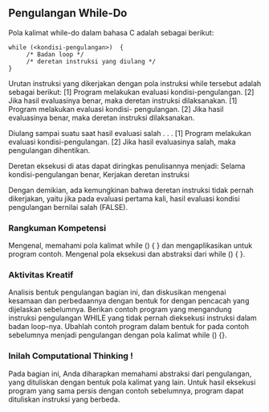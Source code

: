 ## Pengulangan While-Do 
Pola kalimat while-do dalam bahasa C adalah sebagai berikut:
```
while (<kondisi-pengulangan>)  {
     /* Badan loop */
     /* deretan instruksi yang diulang */ 
}
```
Urutan instruksi yang dikerjakan dengan pola instruksi while tersebut adalah sebagai berikut:
[1] Program melakukan evaluasi kondisi-pengulangan. 
[2] Jika hasil evaluasinya benar, maka deretan instruksi dilaksanakan.
[1] Program melakukan evaluasi kondisi- pengulangan. 
[2] Jika hasil evaluasinya benar, maka deretan instruksi dilaksanakan.

Diulang sampai suatu saat hasil evaluasi salah . . .
[1] Program melakukan evaluasi kondisi-pengulangan. 
[2] Jika hasil evaluasinya salah, maka pengulangan dihentikan.

Deretan eksekusi di atas dapat diringkas penulisannya menjadi:
Selama kondisi-pengulangan benar,
Kerjakan deretan instruksi

Dengan demikian, ada kemungkinan bahwa deretan instruksi tidak pernah dikerjakan, yaitu jika pada evaluasi pertama kali, hasil evaluasi kondisi pengulangan bernilai salah (FALSE).

### Rangkuman Kompetensi
Mengenal, memahami pola kalimat while () { } dan mengaplikasikan untuk program contoh.
Mengenal pola eksekusi dan abstraksi dari while () { }.

### Aktivitas Kreatif 
Analisis bentuk pengulangan bagian ini, dan diskusikan mengenai kesamaan dan perbedaannya dengan bentuk for dengan pencacah yang dijelaskan sebelumnya.
Berikan contoh program yang mengandung instruksi pengulangan WHILE yang tidak pernah dieksekusi instruksi dalam badan loop-nya.
Ubahlah contoh program dalam bentuk for pada contoh sebelumnya menjadi pengulangan dengan pola kalimat while () {}. 

### Inilah Computational Thinking !
Pada bagian ini, Anda diharapkan memahami abstraksi dari pengulangan, yang dituliskan dengan bentuk pola kalimat yang lain. Untuk hasil eksekusi program yang sama persis dengan contoh sebelumnya, program dapat dituliskan instruksi yang berbeda. 